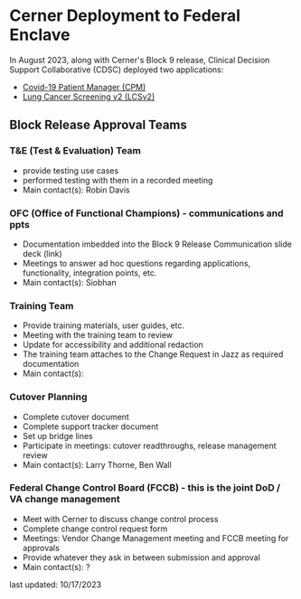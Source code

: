 # Cerner Deployment to Federal Enclave
In August 2023, along with Cerner's Block 9 release, Clinical Decision Support Collaborative (CDSC) deployed two applications: 
- [Covid-19 Patient Manager (CPM)](https://github.com/department-of-veterans-affairs/covid-patient-manager/wiki)
- [Lung Cancer Screening v2 (LCSv2)](https://github.com/department-of-veterans-affairs/lung-cancer-screen-and-track/wiki)

## Block Release Approval Teams

### T&E (Test & Evaluation) Team 
- provide testing use cases
- performed testing with them in a recorded meeting
- Main contact(s): Robin Davis
### OFC (Office of Functional Champions) - communications and ppts
- Documentation imbedded into the Block 9 Release Communication slide deck (link)
- Meetings to answer ad hoc questions regarding applications, functionality, integration points, etc.
- Main contact(s): Siobhan
### Training Team
- Provide training materials, user guides, etc.
- Meeting with the training team to review
- Update for accessibility and additional redaction
- The training team attaches to the Change Request in Jazz as required documentation
- Main contact(s): 
### Cutover Planning
- Complete cutover document
- Complete support tracker document
- Set up bridge lines
- Participate in meetings: cutover readthroughs, release management review
- Main contact(s): Larry Thorne, Ben Wall
### Federal Change Control Board (FCCB) - this is the joint DoD / VA change management
- Meet with Cerner to discuss change control process
- Complete change control request form
- Meetings: Vendor Change Management meeting and FCCB meeting for approvals
- Provide whatever they ask in between submission and approval
- Main contact(s): ?


last updated: 10/17/2023
